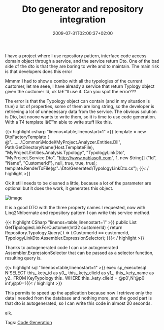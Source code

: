 ﻿---
title: "Dto generator and repository integration"
description: ""
date: 2009-07-31T02:00:37+02:00
draft: false
tags: [Programming,Software Architecture]
categories: [Programming,Software Architecture]
---
I have a project where I use repository pattern, interface code access domain object through a service, and the service return Dto. One of the bad side of the dto is that they are boring to write and to maintain. The main risk is that developers does this error

Mmmm I had to show a combo with all the typologies of the current customer, let me seee, I have already a service that return Typlogy object given the customer Id, ok Iâ€™ll use it. Can you spot the error???

The error is that the Typology object can contain (and in my situation is true) a lot of properties, some of them are long string, so the developer is retrieving a lot of unnecessary data from the service. The obvious solution is Dto, but noone wants to write them, so it is time to use code generation. With a T4 template Iâ€™m able to write stuff like this.

{{< highlight csharp "linenos=table,linenostart=1" >}}
    template = new DtoFactoryTemplate (  
        @"..\..\..\..\Common\Model\MyProject.Analyzer.Entities.Dll", 
        Path.GetDirectoryName(Host.TemplateFile),
        "MyProject.Entities.Analysis.Typology",
        "TypologyLinkDto",
        "MyProject.Service.Dto",
        "http://www.nablasoft.com",
        1, 
        new String[] {"Id", "Name", "CustomerId"},
        null,
        true, true, true);     
    template.RenderToFile(@"..\Dto\Generated\TypologyLinkDto.cs"); {{< / highlight >}}

<!-- Code inserted with Steve Dunn's Windows Live Writer Code Formatter Plugin.  http://dunnhq.com -->

Ok it still needs to be cleaned a little, because a lot of the parameter are optional but it does the work, it generates this object.

[![image](https://www.codewrecks.com/blog/wp-content/uploads/2009/07/image-thumb27.png "image")](https://www.codewrecks.com/blog/wp-content/uploads/2009/07/image27.png)

It is a good DTO with the three property names I requested, now with Linq2Nhibernate and repository pattern I can write this service method.

{{< highlight CSharp "linenos=table,linenostart=1" >}}
public List<TypologyLinkDto> GetTipologiesLinkForCustomer(Int32 customerId)
{
    return Repository.Typology.Query(
        t => t.CustomerId == customerId,
        TypologyLinkDto.Assembler.ExpressionSelector);
}{{< / highlight >}}

<!-- Code inserted with Steve Dunn's Windows Live Writer Code Formatter Plugin.  http://dunnhq.com -->

Thanks to autogenerated code I can use autogenerated Assembler.ExpressionSelector that can be passed as a selector function, resulting query is.

{{< highlight sql "linenos=table,linenostart=1" >}}
exec sp_executesql N'SELECT this_.kety_id as y0_, this_.kety_clieId as y1_, this_.kety_name as y2_ FROM KeyTypology this_ WHERE this_.kety_clieId = @p0',N'@p0 int',@p0=1{{< / highlight >}}

<!-- Code inserted with Steve Dunn's Windows Live Writer Code Formatter Plugin.  http://dunnhq.com -->

This permits to speed up the application because now I retrieve only the data I needed from the database and nothing more, and the good part is that dto is autogenerated, so I can write this code in almost 20 seconds.

alk.

Tags: [Code Generation](http://technorati.com/tag/Code%20Generation)
